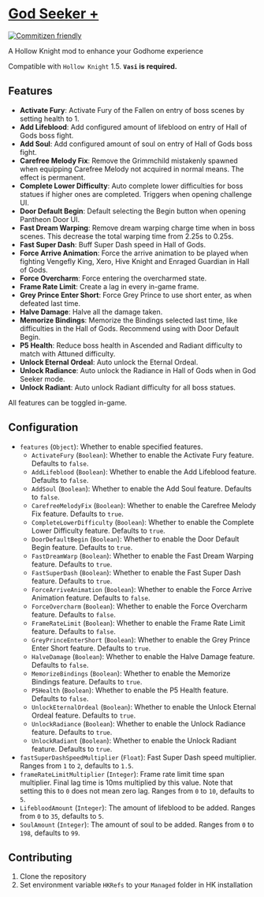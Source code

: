 # [God Seeker +](https://github.com/Clazex/HollowKnight.GodSeekerPlus)

[![Commitizen friendly](https://img.shields.io/badge/commitizen-friendly-brightgreen.svg)](http://commitizen.github.io/cz-cli/)

A Hollow Knight mod to enhance your Godhome experience

Compatible with `Hollow Knight` 1.5.
**`Vasi` is required.**

## Features

- **Activate Fury**: Activate Fury of the Fallen on entry of boss scenes by setting health to 1.
- **Add Lifeblood**: Add configured amount of lifeblood on entry of Hall of Gods boss fight.
- **Add Soul**: Add configured amount of soul on entry of Hall of Gods boss fight.
- **Carefree Melody Fix**: Remove the Grimmchild mistakenly spawned when equipping Carefree Melody not acquired in normal means. The effect is permanent.
- **Complete Lower Difficulty**: Auto complete lower difficulties for boss statues if higher ones are completed. Triggers when opening challenge UI.
- **Door Default Begin**: Default selecting the Begin button when opening Pantheon Door UI.
- **Fast Dream Warping**: Remove dream warping charge time when in boss scenes. This decrease the total warping time from 2.25s to 0.25s.
- **Fast Super Dash**: Buff Super Dash speed in Hall of Gods.
- **Force Arrive Animation**: Force the arrive animation to be played when fighting Vengefly King, Xero, Hive Knight and Enraged Guardian in Hall of Gods.
- **Force Overcharm**: Force entering the overcharmed state.
- **Frame Rate Limit**: Create a lag in every in-game frame.
- **Grey Prince Enter Short**: Force Grey Prince to use short enter, as when defeated last time.
- **Halve Damage**: Halve all the damage taken.
- **Memorize Bindings**: Memorize the Bindings selected last time, like difficulties in the Hall of Gods. Recommend using with Door Default Begin.
- **P5 Health**: Reduce boss health in Ascended and Radiant difficulty to match with Attuned difficulty.
- **Unlock Eternal Ordeal**: Auto unlock the Eternal Ordeal.
- **Unlock Radiance**: Auto unlock the Radiance in Hall of Gods when in God Seeker mode.
- **Unlock Radiant**: Auto unlock Radiant difficulty for all boss statues.

All features can be toggled in-game.

## Configuration

- `features` (`Object`): Whether to enable specified features.
  + `ActivateFury` (`Boolean`): Whether to enable the Activate Fury feature. Defaults to `false`.
  + `AddLifeblood` (`Boolean`): Whether to enable the Add Lifeblood feature. Defaults to `false`.
  + `AddSoul` (`Boolean`): Whether to enable the Add Soul feature. Defaults to `false`.
  + `CarefreeMelodyFix` (`Boolean`): Whether to enable the Carefree Melody Fix feature. Defaults to `true`.
  + `CompleteLowerDifficulty` (`Boolean`): Whether to enable the Complete Lower Difficulty feature. Defaults to `true`.
  + `DoorDefaultBegin` (`Boolean`): Whether to enable the Door Default Begin feature. Defaults to `true`.
  + `FastDreamWarp` (`Boolean`): Whether to enable the Fast Dream Warping feature. Defaults to `true`.
  + `FastSuperDash` (`Boolean`): Whether to enable the Fast Super Dash feature. Defaults to `true`.
  + `ForceArriveAnimation` (`Boolean`): Whether to enable the Force Arrive Animation feature. Defaults to `false`.
  + `ForceOvercharm` (`Boolean`): Whether to enable the Force Overcharm feature. Defaults to `false`.
  + `FrameRateLimit` (`Boolean`): Whether to enable the Frame Rate Limit feature. Defaults to `false`.
  + `GreyPrinceEnterShort` (`Boolean`): Whether to enable the Grey Prince Enter Short feature. Defaults to `true`.
  + `HalveDamage` (`Boolean`): Whether to enable the Halve Damage feature. Defaults to `false`.
  + `MemorizeBindings` (`Boolean`): Whether to enable the Memorize Bindings feature. Defaults to `true`.
  + `P5Health` (`Boolean`): Whether to enable the P5 Health feature. Defaults to `false`.
  + `UnlockEternalOrdeal` (`Boolean`): Whether to enable the Unlock Eternal Ordeal feature. Defaults to `true`.
  + `UnlockRadiance` (`Boolean`): Whether to enable the Unlock Radiance feature. Defaults to `true`.
  + `UnlockRadiant` (`Boolean`): Whether to enable the Unlock Radiant feature. Defaults to `true`.
- `fastSuperDashSpeedMultiplier` (`Float`): Fast Super Dash speed multiplier. Ranges from `1` to `2`, defaults to `1.5`.
- `frameRateLimitMultiplier` (`Integer`): Frame rate limit time span multiplier. Final lag time is 10ms multiplied by this value. Note that setting this to `0` does not mean zero lag. Ranges from `0` to `10`, defaults to `5`.
- `LifebloodAmount` (`Integer`): The amount of lifeblood to be added. Ranges from `0` to `35`, defaults to `5`.
- `SoulAmount` (`Integer`): The amount of soul to be added. Ranges from `0` to `198`, defaults to `99`.

## Contributing

1. Clone the repository
2. Set environment variable `HKRefs` to your `Managed` folder in HK installation
